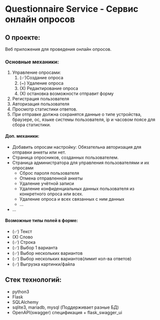 # Questionnaire Service - Сервис онлайн опросов
## О проекте:
Веб приложения для проведения онлайн опросов. 

### Основные механики:
1) Управление опросами:
   1) (✅)Создание опроса
   2) (~) Удаление опроса
   3) (X) Редактирование опроса
   4) (X) остановка возможности отправит форму
2) Регистрация пользователя
3) Авторизация пользователя
4) Просмотр статистики ответов.
5) При отправке должна сохранятся данные о типе устройства, браузере, ос, языке системы пользователя, ip и часовом поясе для сбора статистики.

#### Доп. механики:
* Добавить опросам настройку: Обязательна авторизация для отправки анкеты или нет.
* Страница опросников, созданных пользователем.
* Страница администратора для управления пользователями и их опросами
  * Сброс пароля пользователя
  * Отмена отправленной анкеты
  * Удаление учётной записи
  * Удаление конфиденциальных данных пользователя из конкретного опроса или всех.
  * Удаление опроса и всех связанных с ним данных
  * ... 
* ...

#### Возможные типы полей в форме:
* (✅) Текст
* (X) Слово
* (✅) Строка
* (✅) Выбор 1 варианта
* (✅) Выбор нескольких вариантов
* (✅) Выбор нескольких вариантов(лимит кол-ва ответов)
* (✅) Выгрузка картинки/файла

## Стек технологий:
* python3
* Flask
* SQLAlchemy
* sqlite3, mariadb, mysql (Поддерживает разные БД)
* OpenAPI(swagger) спецификация + flask_swagger_ui
